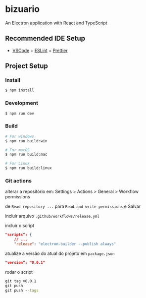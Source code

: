 # bizuario

An Electron application with React and TypeScript

## Recommended IDE Setup

- [VSCode](https://code.visualstudio.com/) + [ESLint](https://marketplace.visualstudio.com/items?itemName=dbaeumer.vscode-eslint) + [Prettier](https://marketplace.visualstudio.com/items?itemName=esbenp.prettier-vscode)

## Project Setup

### Install

```bash
$ npm install
```

### Development

```bash
$ npm run dev
```

### Build

```bash
# For windows
$ npm run build:win

# For macOS
$ npm run build:mac

# For Linux
$ npm run build:linux
```

### Git actions

alterar a repositório em: Settings > Actions > General > Workflow permissions

de `Read repository ...` para `Read and write permissions` e Salvar

incluir arquivo `.github/workflows/release.yml`

incluir o script

```json
"scripts": {
    // ...
    "release": "electron-builder --publish always"
```

atualize a versão do atual do projeto em `package.json`

```json
"version": "0.0.1"
```

rodar o script

```cmd
git tag v0.0.1
git push
git push --tags
```
